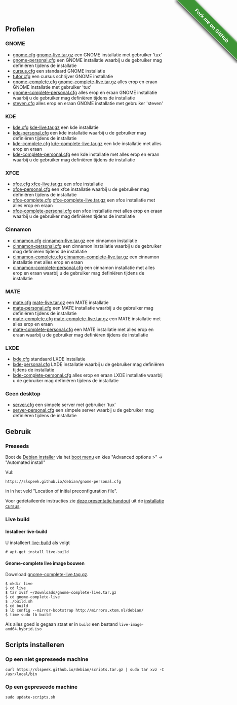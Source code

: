 <style>#forkongithub a{background:#3d9435;color:#fff;text-decoration:none;font-family:arial,sans-serif;text-align:center;font-weight:bold;padding:5px 40px;font-size:1rem;line-height:2rem;position:relative;transition:0.5s;}#forkongithub a:hover{background:#34d126;color:#fff;}#forkongithub a::before,#forkongithub a::after{content:"";width:100%;display:block;position:absolute;top:1px;left:0;height:1px;background:#fff;}#forkongithub a::after{bottom:1px;top:auto;}@media screen and (min-width:800px){#forkongithub{position:fixed;display:block;top:0;right:0;width:200px;overflow:hidden;height:200px;z-index:9999;}#forkongithub a{width:200px;position:absolute;top:60px;right:-60px;transform:rotate(45deg);-webkit-transform:rotate(45deg);-ms-transform:rotate(45deg);-moz-transform:rotate(45deg);-o-transform:rotate(45deg);box-shadow:4px 4px 10px rgba(0,0,0,0.8);}}</style><span id="forkongithub"><a href="https://github.com/slspeek/debian">Fork me on GitHub</a></span>

## Profielen

### GNOME
- [gnome.cfg](gnome.cfg) [gnome-live.tar.gz](gnome-live.tar.gz) een GNOME installatie met gebruiker 'tux'
- [gnome-personal.cfg](gnome-personal.cfg) een GNOME installatie waarbij u de gebruiker mag definiëren tijdens de installatie
- [cursus.cfg](cursus.cfg) een standaard GNOME installatie
- [tutor.cfg](tutor.cfg) een cursus schrijver GNOME installatie
- [gnome-complete.cfg](gnome-complete.cfg) [gnome-complete-live.tar.gz](gnome-complete-live.tar.gz) alles erop en eraan GNOME installatie met gebruiker 'tux'
- [gnome-complete-personal.cfg](gnome-complete-personal.cfg) alles erop en eraan GNOME installatie waarbij u de gebruiker mag definiëren tijdens de installatie
- [steven.cfg](steven.cfg) alles erop en eraan GNOME installatie met gebruiker 'steven'

### KDE
- [kde.cfg](kde.cfg) [kde-live.tar.gz](kde-live.tar.gz) een kde installatie
- [kde-personal.cfg](kde-personal.cfg) een kde installatie waarbij u de gebruiker mag definiëren tijdens de installatie
- [kde-complete.cfg](kde-complete.cfg) [kde-complete-live.tar.gz](kde-complete-live.tar.gz) een kde installatie met alles erop en eraan
- [kde-complete-personal.cfg](kde-complete-personal.cfg) een kde installatie met alles erop en eraan waarbij u de gebruiker mag definiëren tijdens de installatie

### XFCE
- [xfce.cfg](xfce.cfg) [xfce-live.tar.gz](xfce-live.tar.gz) een xfce installatie
- [xfce-personal.cfg](xfce-personal.cfg) een xfce installatie waarbij u de gebruiker mag definiëren tijdens de installatie
- [xfce-complete.cfg](xfce-complete.cfg) [xfce-complete-live.tar.gz](xfce-complete-live.tar.gz) een xfce installatie met alles erop en eraan
- [xfce-complete-personal.cfg](xfce-complete-personal.cfg) een xfce installatie met alles erop en eraan waarbij u de gebruiker mag definiëren tijdens de installatie


### Cinnamon
- [cinnamon.cfg](cinnamon.cfg) [cinnamon-live.tar.gz](cinnamon-live.tar.gz) een cinnamon installatie
- [cinnamon-personal.cfg](cinnamon-personal.cfg) een cinnamon installatie waarbij u de gebruiker mag definiëren tijdens de installatie
- [cinnamon-complete.cfg](cinnamon-complete.cfg) [cinnamon-complete-live.tar.gz](cinnamon-complete-live.tar.gz) een cinnamon installatie met alles erop en eraan
- [cinnamon-complete-personal.cfg](cinnamon-complete-personal.cfg) een cinnamon installatie met alles erop en eraan waarbij u de gebruiker mag definiëren tijdens de installatie

### MATE
- [mate.cfg](mate.cfg) [mate-live.tar.gz](mate-live.tar.gz) een MATE installatie
- [mate-personal.cfg](mate-personal.cfg) een MATE installatie waarbij u de gebruiker mag definiëren tijdens de installatie
- [mate-complete.cfg](mate-complete.cfg) [mate-complete-live.tar.gz](mate-complete-live.tar.gz) een MATE installatie met alles erop en eraan
- [mate-complete-personal.cfg](mate-complete-personal.cfg) een MATE installatie met alles erop en eraan waarbij u de gebruiker mag definiëren tijdens de installatie

### LXDE
- [lxde.cfg](lxde.cfg) standaard LXDE installatie 
- [lxde-personal.cfg](lxde-personal.cfg) LXDE installatie waarbij u de gebruiker mag definiëren tijdens de installatie
- [lxde-complete-personal.cfg](lxde-complete-personal.cfg) alles erop en eraan LXDE installatie waarbij u de gebruiker mag definiëren tijdens de installatie

### Geen desktop
- [server.cfg](server.cfg) een simpele server met gebruiker 'tux'
- [server-personal.cfg](server-personal.cfg) een simpele server waarbij u de gebruiker mag definiëren tijdens de installatie

## Gebruik

### Preseeds
Boot de [Debian installer](https://cdimage.debian.org/debian-cd/current/amd64/iso-dvd/) via het [boot menu](https://www.boot-disk.com/quest_bootmenu.htm) en kies "Advanced options >" -> "Automated install"

Vul:

```
https://slspeek.github.io/debian/gnome-personal.cfg
```

in in het veld "Location of initial preconfiguration file".

Voor gedetaileerde instructies zie [deze presentatie handout](https://github.com/slspeek/installatie-cursus/releases/latest/download/installatie-handout.pdf) uit de [installatie cursus](https://github.com/slspeek/installatie-cursus).

### Live build

#### Installeer live-build
U installeert [live-build](https://live-team.pages.debian.net/live-manual/html/live-manual.en.html) als volgt
```
# apt-get install live-build
```
#### Gnome-complete live image bouwen
Download [gnome-complete-live.tag.gz](gnome-complete-live.tar.gz).

```
$ mkdir live
$ cd live
$ tar xvzf ~/Downloads/gnome-complete-live.tar.gz
$ cd gnome-complete-live
$ ./build.sh
$ cd build
$ lb config --mirror-bootstrap http://mirrors.xtom.nl/debian/
$ time sudo lb build
```
Als alles goed is gegaan staat er in ```build``` een bestand ```live-image-amd64.hybrid.iso```

## Scripts installeren

### Op een niet gepreseede machine
```
curl https://slspeek.github.io/debian/scripts.tar.gz | sudo tar xvz -C /usr/local/bin
```
### Op een gepreseede machine
```
sudo update-scripts.sh
```



